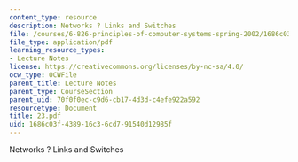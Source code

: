 ```yaml
---
content_type: resource
description: Networks ? Links and Switches
file: /courses/6-826-principles-of-computer-systems-spring-2002/1686c03f438916c36cd791540d12985f_23.pdf
file_type: application/pdf
learning_resource_types:
- Lecture Notes
license: https://creativecommons.org/licenses/by-nc-sa/4.0/
ocw_type: OCWFile
parent_title: Lecture Notes
parent_type: CourseSection
parent_uid: 70f0f0ec-c9d6-cb17-4d3d-c4efe922a592
resourcetype: Document
title: 23.pdf
uid: 1686c03f-4389-16c3-6cd7-91540d12985f
---
```

Networks ? Links and Switches